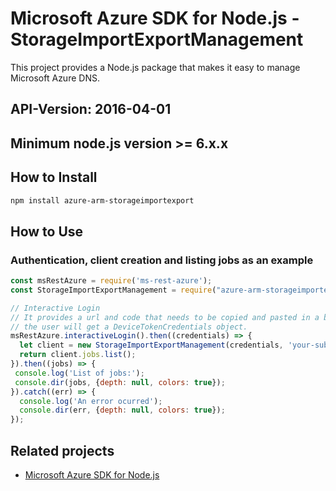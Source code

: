 # Microsoft Azure SDK for Node.js - StorageImportExportManagement

This project provides a Node.js package that makes it easy to manage Microsoft Azure DNS.
## API-Version: 2016-04-01
## Minimum node.js version >= 6.x.x

## How to Install

```bash
npm install azure-arm-storageimportexport
```

## How to Use

### Authentication, client creation and listing jobs as an example

 ```javascript
 const msRestAzure = require('ms-rest-azure');
 const StorageImportExportManagement = require("azure-arm-storageimportexport");
 
 // Interactive Login
 // It provides a url and code that needs to be copied and pasted in a browser and authenticated over there. If successful, 
 // the user will get a DeviceTokenCredentials object.
 msRestAzure.interactiveLogin().then((credentials) => {
   let client = new StorageImportExportManagement(credentials, 'your-subscription-id');
   return client.jobs.list();
 }).then((jobs) => {
  console.log('List of jobs:');
  console.dir(jobs, {depth: null, colors: true});
}).catch((err) => {
   console.log('An error ocurred');
   console.dir(err, {depth: null, colors: true});
 });
```

## Related projects

- [Microsoft Azure SDK for Node.js](https://github.com/Azure/azure-sdk-for-node)
